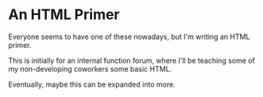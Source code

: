 An HTML Primer
==============

Everyone seems to have one of these nowadays, but I'm writing an
HTML primer.

This is initially for an internal function forum, where I'll be
teaching some of my non-developing coworkers some basic HTML.

Eventually, maybe this can be expanded into more.

